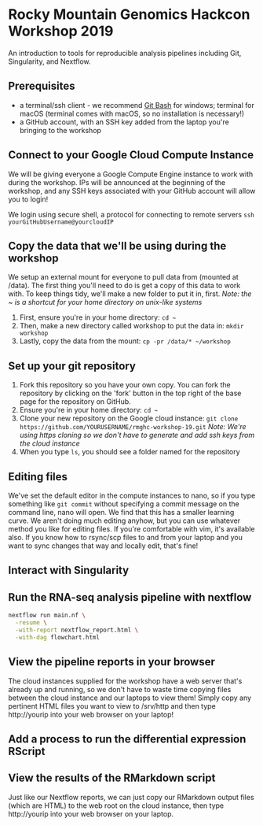 # Rocky Mountain Genomics Hackcon Workshop 2019

An introduction to tools for reproducible analysis pipelines including Git, Singularity, and Nextflow.

## Prerequisites
- a terminal/ssh client - we recommend [Git Bash](https://gitforwindows.org/) for windows; terminal for macOS (terminal comes with macOS, so no installation is necessary!)
- a GitHub account, with an SSH key added from the laptop you're bringing to the workshop

## Connect to your Google Cloud Compute Instance
We will be giving everyone a Google Compute Engine instance to work with during the workshop.  IPs will be announced at the beginning of the workshop, and any SSH keys associated with your GitHub account will allow you to login!

We login using secure shell, a protocol for connecting to remote servers `ssh yourGitHubUsername@yourcloudIP`


## Copy the data that we'll be using during the workshop
We setup an external mount for everyone to pull data from (mounted at /data).  The first thing you'll need to do is get a copy of this data to work with.  To keep things tidy, we'll make a new folder to put it in, first. *Note: the ~ is a shortcut for your home directory on unix-like systems*
1. First, ensure you're in your home directory: `cd ~`
2. Then, make a new directory called workshop to put the data in: `mkdir workshop`
3. Lastly, copy the data from the mount: `cp -pr /data/* ~/workshop`

## Set up your git repository

1. Fork this repository so you have your own copy.  You can fork the repository by clicking on the 'fork' button in the top right of the base page for the repository on GitHub.
2. Ensure you're in your home directory: `cd ~`
3. Clone your new repository on the Google cloud instance: `git clone https://github.com/YOURUSERNAME/rmghc-workshop-19.git` *Note: We're using https cloning so we don't have to generate and add ssh keys from the cloud instance*
4. When you type `ls`, you should see a folder named for the repository


## Editing files
We've set the default editor in the compute instances to nano, so if you type something like `git commit` without specifying a commit message on the command line, nano will open.  We find that this has a smaller learning curve.  We aren't doing much editing anyhow, but you can use whatever method you like for editing files.  If you're comfortable with vim, it's available also.  If you know how to rsync/scp files to and from your laptop and you want to sync changes that way and locally edit, that's fine!  

## Interact with Singularity

## Run the RNA-seq analysis pipeline with nextflow

```bash
nextflow run main.nf \
  -resume \
  -with-report nextflow_report.html \
  -with-dag flowchart.html
```

## View the pipeline reports in your browser
The cloud instances supplied for the workshop have a web server that's already up and running, so we don't have to waste time copying files between the cloud instance and our laptops to view them!  Simply copy any pertinent HTML files you want to view to /srv/http and then type http://yourip into your web browser on your laptop!  

## Add a process to run the differential expression RScript

## View the results of the RMarkdown script
Just like our Nextflow reports, we can just copy our RMarkdown output files (which are HTML) to the web root on the cloud instance, then type http://yourip into your web browser on your laptop.
